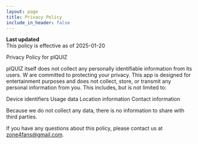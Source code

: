 ```yaml
---
layout: page
title: Privacy Policy
include_in_header: false
---
```


**Last updated**  
This policy is effective as of 2025-01-20


Privacy Policy for plQUIZ

plQUIZ itself does not collect any personally identifiable information from its users. 
W are committed to protecting your privacy. This app is designed for entertainment purposes and does not collect, store, or transmit any personal information from you. This includes, but is not limited to:

Device identifiers
Usage data
Location information
Contact information

Because we do not collect any data, there is no information to share with third parties.

 If you have any questions about this policy, please contact us at zone4fans@gmail.com.
